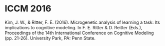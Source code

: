 # ICCM 2016

Kim, J. W., & Ritter, F. E. (2016). Microgenetic analysis of learning a task: Its implications to cognitive modeling. In F. E. Ritter & D. Reitter (Eds.), Proceedings of the 14th International Conference on Cognitive Modeling (pp. 21-26). University Park, PA: Penn State.
